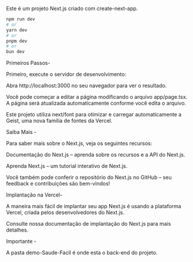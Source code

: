 Este é um projeto Next.js criado com create-next-app.

```bash
npm run dev
# or
yarn dev
# or
pnpm dev
# or
bun dev
```

Primeiros Passos- 

Primeiro, execute o servidor de desenvolvimento:

Abra http://localhost:3000 no seu navegador para ver o resultado.

Você pode começar a editar a página modificando o arquivo app/page.tsx. A página será atualizada automaticamente conforme você edita o arquivo.

Este projeto utiliza next/font para otimizar e carregar automaticamente a Geist, uma nova família de fontes da Vercel.

Saiba Mais -

Para saber mais sobre o Next.js, veja os seguintes recursos:

Documentação do Next.js – aprenda sobre os recursos e a API do Next.js.

Aprenda Next.js – um tutorial interativo de Next.js.

Você também pode conferir o repositório do Next.js no GitHub – seu feedback e contribuições são bem-vindos!

Implantação na Vercel- 

A maneira mais fácil de implantar seu app Next.js é usando a plataforma Vercel, criada pelos desenvolvedores do Next.js.

Consulte nossa documentação de implantação do Next.js para mais detalhes.

Importante -

A pasta demo-Saude-Facil é onde esta o back-end do projeto.
